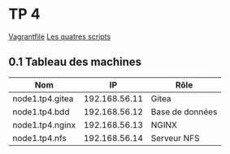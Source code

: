 # TP 4

[Vagrantfile](./Tp4/Vagrantfile)
[Les quatres scripts](./Tp4/Scripts)

## 0.1 Tableau des machines

| Nom             | IP            | Rôle            |
| --------------- | ------------- | --------------- |
| node1.tp4.gitea | 192.168.56.11 | Gitea           |
| node1.tp4.bdd   | 192.168.56.12 | Base de données |
| node1.tp4.nginx | 192.168.56.13 | NGINX           |
| node1.tp4.nfs   | 192.168.56.14 | Serveur NFS     |